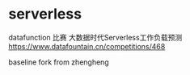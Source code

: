 # serverless

datafunction 比赛
大数据时代Serverless工作负载预测  https://www.datafountain.cn/competitions/468

baseline fork from zhengheng

